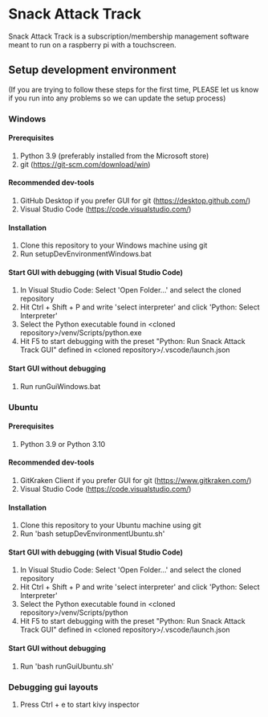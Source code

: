 # Snack Attack Track

Snack Attack Track is a subscription/membership management software meant to run on a raspberry pi with a touchscreen.

## Setup development environment

(If you are trying to follow these steps for the first time, PLEASE let us know if you run into any problems so we can update the setup process)

### Windows

#### Prerequisites

1. Python 3.9 (preferably installed from the Microsoft store)
2. git (<https://git-scm.com/download/win>)

#### Recommended dev-tools

1. GitHub Desktop if you prefer GUI for git (<https://desktop.github.com/>)
2. Visual Studio Code (<https://code.visualstudio.com/>)

#### Installation

1. Clone this repository to your Windows machine using git
2. Run setupDevEnvironmentWindows.bat

#### Start GUI with debugging (with Visual Studio Code)

1. In Visual Studio Code: Select 'Open Folder...' and select the cloned repository
2. Hit Ctrl + Shift + P and write 'select interpreter' and click 'Python: Select Interpreter'
3. Select the Python executable found in \<cloned repository\>/venv/Scripts/python.exe
4. Hit F5 to start debugging with the preset "Python: Run Snack Attack Track GUI" defined in  \<cloned repository\>/.vscode/launch.json

#### Start GUI without debugging

1. Run runGuiWindows.bat

### Ubuntu

#### Prerequisites

1. Python 3.9 or Python 3.10

#### Recommended dev-tools

1. GitKraken Client if you prefer GUI for git (<https://www.gitkraken.com/>)
2. Visual Studio Code (<https://code.visualstudio.com/>)

#### Installation

[//]: <> (<area>-tag to escape hyper-link creation)

1. Clone this repository to your Ubuntu machine using git
2. Run 'bash setupDevEnvironmentUbuntu.<area>sh'

#### Start GUI with debugging (with Visual Studio Code)

1. In Visual Studio Code: Select 'Open Folder...' and select the cloned repository
2. Hit Ctrl + Shift + P and write 'select interpreter' and click 'Python: Select Interpreter'
3. Select the Python executable found in \<cloned repository\>/venv/Scripts/python
4. Hit F5 to start debugging with the preset "Python: Run Snack Attack Track GUI" defined in  \<cloned repository\>/.vscode/launch.json

#### Start GUI without debugging

[//]: <> (<area>-tag to escape hyper-link creation)

1. Run 'bash runGuiUbuntu.<area>sh'

### Debugging gui layouts
1. Press Ctrl + e to start kivy inspector
